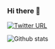 ### Hi there 👋

[![Twitter URL](https://img.shields.io/twitter/url/https/twitter.com/OttPeterR.svg?style=social&label=OttPeterR)](https://twitter.com/OttPeterR)

![Github stats](https://github-readme-stats.vercel.app/api?username=OttPeterR&show_icons=true)

<!--
**OttPeterR/OttPeterR** is a ✨ _special_ ✨ repository because its `README.md` (this file) appears on your GitHub profile.

Here are some ideas to get you started:

- 🔭 I’m currently working on ...
- 🌱 I’m currently learning ...
- 👯 I’m looking to collaborate on ...
- 🤔 I’m looking for help with ...
- 💬 Ask me about ...
- 📫 How to reach me: ...
- 😄 Pronouns: ...
- ⚡ Fun fact: ...
-->
